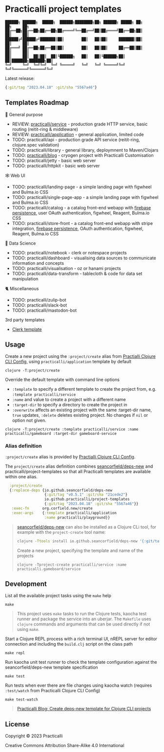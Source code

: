 # Practicalli project templates

```none
██████╗ ██████╗  █████╗  ██████╗████████╗██╗ ██████╗ █████╗ ██╗     ██╗     ██╗
██╔══██╗██╔══██╗██╔══██╗██╔════╝╚══██╔══╝██║██╔════╝██╔══██╗██║     ██║     ██║
██████╔╝██████╔╝███████║██║        ██║   ██║██║     ███████║██║     ██║     ██║
██╔═══╝ ██╔══██╗██╔══██║██║        ██║   ██║██║     ██╔══██║██║     ██║     ██║
██║     ██║  ██║██║  ██║╚██████╗   ██║   ██║╚██████╗██║  ██║███████╗███████╗██║
╚═╝     ╚═╝  ╚═╝╚═╝  ╚═╝ ╚═════╝   ╚═╝   ╚═╝ ╚═════╝╚═╝  ╚═╝╚══════╝╚══════╝╚═╝
```

Latest release:
```clojure
{:git/tag "2023.04.18" :git/sha "5567a46"}
```

## Templates Roadmap

🧰 General purpose

* REVIEW: [practicalli/service](https://github.com/practicalli/project-templates/issues/2) - production grade HTTP service, basic routing (reitit-ring & middleware)
* REVIEW: [practicalli/application](https://github.com/practicalli/project-templates/issues/4) - general application, limited code
* TODO: practicalli/api - production grade API service (reitit-ring, clojure.spec validation)
* TODO: practicalli/library - general library, deploymnent to Maven/Clojars
* TODO: [practicalli/blog](https://github.com/practicalli/project-templates/issues/1) - cryogen project with Practicalli Customisation
* TODO: practicalli/jetty - basic web server
* TODO: practicalli/httpkit - basic web server

🕸️  Web UI

* TODO: practicalli/landing-page - a simple landing page with figwheel and Bulma.io CSS
* TODO: practicalli/single-page-app - a simple landing page with figwheel and Bulma.io CSS
* TODO: practicalli/catalog - a catalog front-end webapp with [firebase persistence](https://firebase.google.com/), user OAuth authentication, figwheel, Reagent, Bulma.io CSS
* TODO: practicalli/store-front - a catalog front-end webapp with stripe integration, [firebase persistence](https://firebase.google.com/), OAuth authentication, figwheel, Reagent, Bulma.io CSS

🔬 Data Science ‍

* TODO: practicalli/notebook - clerk or notespace projects
* TODO: practicalli/dashboard - visualising data sources to communicate information and concepts
* TODO: practicalli/visualisation - oz or hanami projects
* TODO: practicalli/data-transform - tablecloth & code for data set manipulation

🐈 Miscellaneous

* TODO: practicalli/zulip-bot
* TODO: practicalli/slack-bot
* TODO: practicalli/mastodon-bot

3rd party templates

* [Clerk template](https://github.com/mentat-collective/clerk-utils/tree/main/resources/clerk_utils/custom)

## Usage

Create a new project using the `:project/create` alias from [Practialli Clojure CLI Config](https://practical.li/clojure/clojure-cli/practicalli-config/), using `practicalli/application` template by default

```shell
clojure -T:project/create
```

Override the default template with command line options

* `:template` to specify a different template to create the project from, e.g. `:template practicalli/service`
* `:name` and value to create a project with a different name
* `:target-dir` to specify a directory to create the project in
* `:overwrite` affects an existing project with the same :target-dir name, `true` updates, `:delete` deletes existing project. No changes if `nil` or option not given.

```shell
clojure -T:project/create :template practicalli/service :name practicalli/gameboard :target-dir gameboard-service
```

### Alias definition

`:project/create` alias is provided by [Practialli Clojure CLI Config](https://practical.li/clojure/clojure-cli/practicalli-config/).

The `project/create` alias definition combines [seancorfield/deps-new](https://github.com/seancorfield/deps-new) and practicalli/project-templates so that all Practicalli templates are available within one alias.

```clojure
  :project/create
  {:replace-deps {io.github.seancorfield/deps-new
                  {:git/tag "v0.5.1" :git/sha "21cede2"}
                  io.github.practicalli/project-templates
                  {:git/tag "2023.04.18" :git/sha "5567a46"}}
   :exec-fn      org.corfield.new/create
   :exec-args    {:template practicalli/application
                  :name practicalli/playground}}
```

> [seancorfield/deps-new](https://github.com/seancorfield/deps-new) can also be installed as a Clojure CLi tool, for example with the `project-create` tool name:
>
> ```bash
> clojure -Ttools install io.github.seancorfield/deps-new '{:git/tag "v0.5.0"}' :as project-create
> ```
>
> Create a new project, specifying the template and name of the projects
>
> ```shell
> clojure -Tproject-create practicalli/service :name practicalli.gameboard/service
> ```

## Development

List all the available project tasks using the `make` help

```shell
make
```

> This project uses `make` tasks to run the Clojure tests, kaocha test runner and package the service into an uberjar.  The `Makefile` uses `clojure` commands and arguments that can be used directly if not using `make`.

Start a Clojure REPL process with a rich terminal UI, nREPL server for editor connection and including the `build.clj` script on the class path

```shell
make repl
```

Run kaocha unit test runner to check the template configuration against the seancorfield/deps-new template specification

```shell
make test
```

Run tests when ever there are file changes using kaocha watch (requires `:test/watch` from Practicalli Clojure CLI Config)

```shell
make test-watch
```

> [Practicalli Blog: Create deps-new template for Clojure CLI projects](https://practical.li/blog-staging/posts/create-deps-new-template-for-clojure-cli-projects/)

## License

Copyright © 2023 Practicalli

Creative Commons Attribution Share-Alike 4.0 International
